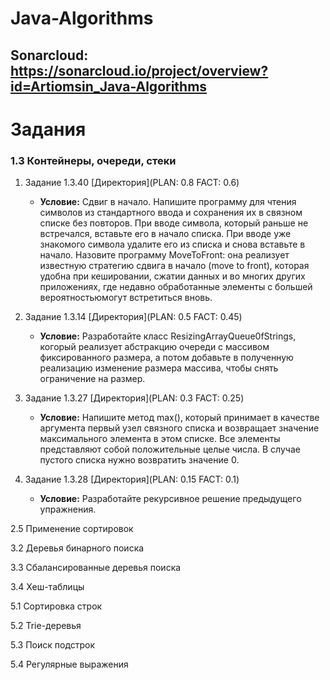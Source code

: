 # Java-Algorithms
## Sonarcloud: https://sonarcloud.io/project/overview?id=Artiomsin_Java-Algorithms

# Задания
### 1.3 Контейнеры, очереди, стеки
  1) Задание 1.3.40 [Директория](PLAN: 0.8 FACT: 0.6)
     + **Условие:**
     Сдвиг в начало. Напишите программу для чтения символов из стандартного ввода и сохранения их в связном списке без повторов. При вводе символа, 
     который раньше не встречался, вставьте его в начало списка. При вводе уже знакомого символа удалите его из списка и снова вставьте в начало. 
     Назовите программу MoveToFront: она реализует известную стратегию сдвига в начало (move to front), которая удобна при кешировании, сжатии 
     данных и во многих других приложениях, где недавно обработанные элементы с большей вероятностьюмогут встретиться вновь.

  2) Задание 1.3.14 [Директория](PLAN: 0.5 FACT: 0.45)
     + **Условие:**
     Разработайте класс ResizingArrayQueue0fStrings, когорый реализует абстракцию очереди с массивом фиксированного размера, а потом добавьте в полученную 
     реализацию изменение размера массива, чтобы снять ограничение на размер.

  3) Задание 1.3.27 [Директория](PLAN: 0.3 FACT: 0.25)
     + **Условие:**
     Напишите метод mах(), который принимает в качестве аргумента первый узел связного списка и возвращает значение максимального элемента в этом списке. Все 
     элементы представляют собой положительные целые числа. В случае пустого списка нужно возвратить значение 0.
 
  4) Задание 1.3.28 [Директория](PLAN: 0.15 FACT: 0.1)
     + **Условие:**
     Разработайте рекурсивное решение предыдущего упражнения.

2.5 Применение сортировок

3.2 Деревья бинарного поиска

3.3 Сбалансированные деревья поиска

3.4 Хеш-таблицы

5.1 Сортировка строк

5.2 Trie-деревья

5.3 Поиск подстрок

5.4 Регулярные выражения

